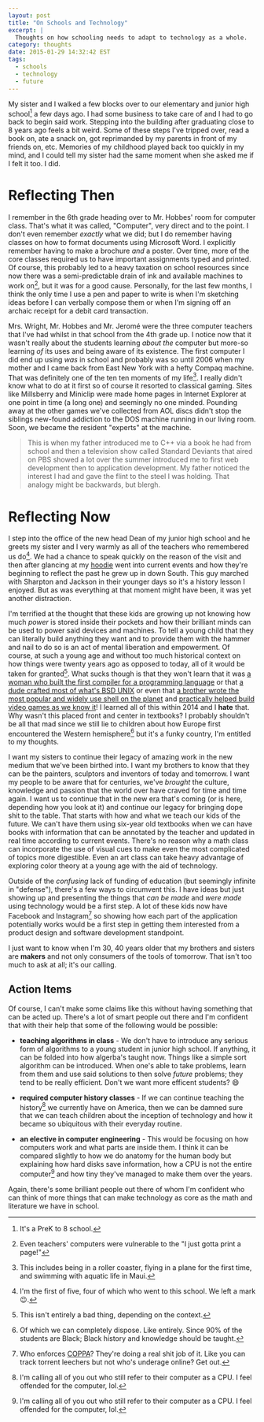 ```yaml
---
layout: post
title: "On Schools and Technology"
excerpt: |
  Thoughts on how schooling needs to adapt to technology as a whole.
category: thoughts
date: 2015-01-29 14:32:42 EST
tags:
  - schools
  - technology
  - future
---
```


My sister and I walked a few blocks over to our elementary and junior high
school[^1] a few days ago. I had some business to take care of and I had to go back
to begin said work. Stepping into the building after graduating close to 8
years ago feels a bit weird. Some of these steps I've tripped over, read a book
on, ate a snack on, got reprimanded by my parents in front of my friends on,
etc. Memories of my childhood played back too quickly in my mind, and I could
tell my sister had the same moment when she asked me if I felt it too. I did.

# Reflecting Then
I remember in the 6th grade heading over to Mr. Hobbes' room for computer
class. That's what it was called, "Computer", very direct and to the point. I
don't even remember _exactly_ what we did; but I do remember having classes on
how to format documents using Microsoft Word. I explicitly remember having to
make a brochure _and_ a poster. Over time, more of the core classes required us
to have important assignments typed and printed. Of course, this probably led
to a heavy taxation on school resources since now there was a semi-predictable
drain of ink and available machines to work on[^2], but it was for a good cause.
Personally, for the last few months, I think the only time I use a pen and
paper to write is when I'm sketching ideas before I can verbally compose them
or when I'm signing off an archaic receipt for a debit card transaction.

Mrs. Wright, Mr. Hobbes and Mr. Jeromé were the three computer teachers that
I've had whilst in that school from the 4th grade up. I notice now that it
wasn't really about the students learning _about the_ computer but more-so
learning _of_ its uses and being aware of its existence. The first computer I
did end up using _was_ in school and probably was so until 2006 when my mother
and I came back from East New York with a hefty Compaq machine. That was
definitely one of the ten ten moments of my life[^3]. I really didn't know what
to do at it first so of course it resorted to classical gaming. Sites like
Millsberry and Miniclip were made home pages in Internet Explorer at one point
in time (a long one) and seemingly no one minded. Pounding away at the other
games we've collected from AOL discs didn't stop the siblings new-found
addiction to the DOS machine running in our living room. Soon, we became
the resident "experts" at the machine.

> This is when my father introduced me to C++ via a book he had from school and
> then a television show called Standard Deviants that aired on PBS showed a
> lot over the summer introduced me to first web development then to
> application development. My father noticed the interest I had and gave the
> flint to the steel I was holding. That analogy might be backwards, but
> blergh.

# Reflecting Now
I step into the office of the new head Dean of my junior high school and he
greets my sister and I very warmly as all of the teachers who remembered us
do[^4]. We had a chance to speak quickly on the reason of the visit and then
after glancing at my [hoodie][nyrn] went into current events and how they're
beginning to reflect the past he grew up in down South. This guy marched with
Sharpton and Jackson in their younger days so it's a history lesson I
enjoyed. But as was everything at that moment might have been, it was yet
another distraction.

I'm terrified at the thought that these kids are growing up not knowing how
much _power_ is stored inside their pockets and how their brilliant minds can
be used to power said devices and machines. To tell a young child that they can
literally build anything they want and to provide them with the hammer and nail
to do so is an act of mental liberation and empowerment. Of course, at such a
young age and without too much historical context on how things were twenty
years ago as opposed to today, all of it would be taken for granted[^5]. What
sucks though is that they won't learn that it was [a woman who built the first
compiler for a programming language][grace] or that [a dude crafted most of
what's BSD UNIX][bill] or even that [a brother wrote the most popular and widely
use shell on the planet][fox] and [practically helped build video games as we
know it][lawson]! I learned all of this within 2014 and I **hate** that.
Why wasn't this placed front and center in textbooks? I probably shouldn't
be all that mad since we still lie to children about how Europe first
encountered the Western hemisphere[^6] but it's a funky country, I'm entitled
to my thoughts.

I want my sisters to continue their legacy of amazing work in the new medium
that we've been birthed into. I want my brothers to know that they can be
the painters, sculptors and inventors of today and tomorrow. I want my people
to be aware that for centuries, we've _brought_ the culture, knowledge and
passion that the world over have craved for time and time again. I want us to
continue that in the new era that's coming (or is here, depending how you look
at it) and continue our legacy for bringing dope shit to the table. That starts
with how and what we teach our kids of the future. We can't have them using
six-year old textbooks when we can have books with information that can be
annotated by the teacher and updated in real time according to current events.
There's no reason why a math class can incorporate the use of visual cues to
make even the most complicated of topics more digestible. Even an art class can
take heavy advantage of exploring color theory at a young age with the aid of
technology.

Outside of the _confusing_ lack of funding of education (but seemingly infinite
in "defense"), there's a few ways to circumvent this. I have ideas but just
showing up and presenting the things that _can be made_ and _were made_ using
technology would be a first step. A lot of these kids now have Facebook and
Instagram[^7] so showing how each part of the application potentially works
would be a first step in getting them interested from a product design and
software development standpoint.

I just want to know when I'm 30, 40 years older that my brothers and sisters
are **makers** and not only consumers of the tools of tomorrow. That isn't too
much to ask at all; it's our calling.

## Action Items
Of course, I can't make some claims like this without having something that
can be acted up. There's a lot of smart people out there and I'm confident
that with their help that some of the following would be possible:

  * **teaching algorithms in class** - We don't have to introduce any serious
    form of algorithms to a young student in junior high school. If anything,
    it can be folded into how algerba's taught now. Things like a simple sort
    algorithm can be introduced. When one's able to take problems, learn from
    them and use said solutions to then solve _future_ problems; they tend to
    be really efficient. Don't we want more efficent students? :smile:

  * **required computer history classes** - If we can continue teaching the
    history[^8] we currently have on America, then we can be damned sure that
    we can teach children about the inception of technology and how it became
    so ubiquitous with their everyday routine.

  * **an elective in computer engineering** - This would be focusing on how
    computers work and what parts are inside them. I think it can be compared
    slightly to how we do anatomy for the human body but explaining how hard
    disks save information, how a CPU is not the entire computer[^8] and how
    tiny they've managed to make them over the years.

Again, there's some brilliant people out there of whom I'm confident who can
think of more things that can make technology as core as the math and
literature we have in school.

[nyrn]: http://teespring.com/respectablenegrohoodie
[grace]: http://fivethirtyeight.com/features/the-queen-of-code/
[grace]: https://en.wikipedia.org/wiki/Grace_Hopper
[bill]: http://www.computerhistory.org/fellowawards/hall/bios/Bill,Joy/
[fox]: https://en.wikipedia.org/wiki/Brian_Fox_%28computer_programmer%29
[coppa]: http://www.law.cornell.edu/uscode/15/6501.html
[lawson]: https://en.wikipedia.org/wiki/Jerry_Lawson_%28engineer%29
[^1]: It's a PreK to 8 school.
[^2]: Even teachers' computers were vulnerable to the "I just gotta print a page!"
[^3]: This includes being in a roller coaster, flying in a plane for the first time, and swimming with aquatic life in Maui.
[^4]: I'm the first of five, four of which who went to this school. We left a mark :wink:.
[^5]: This isn't entirely a bad thing, depending on the context.
[^6]: Of which we can completely dispose. Like entirely. Since 90% of the students are Black; Black history and knowledge should be taught.
[^7]: Who enforces [COPPA][]? They're doing a real shit job of it. Like you can track torrent leechers but not who's underage online? Get out.
[^8]: I'm calling all of you out who still refer to their computer as a CPU. I feel offended for the computer, lol.
